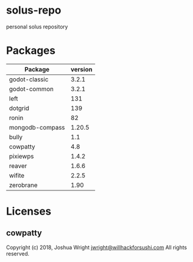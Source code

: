 # solus-repo
personal solus repository

# Packages

| Package         | version |
| --------------- | ------- |
| godot-classic   | 3.2.1   |
| godot-common    | 3.2.1   |
| left            | 131     |
| dotgrid         | 139     |
| ronin           | 82      |
| mongodb-compass | 1.20.5  |
| bully           | 1.1     |
| cowpatty        | 4.8     |
| pixiewps        | 1.4.2   |
| reaver          | 1.6.6   |
| wifite          | 2.2.5   |
| zerobrane       | 1.90    |

# Licenses

## cowpatty
Copyright (c) 2018, Joshua Wright <jwright@willhackforsushi.com>
All rights reserved.
